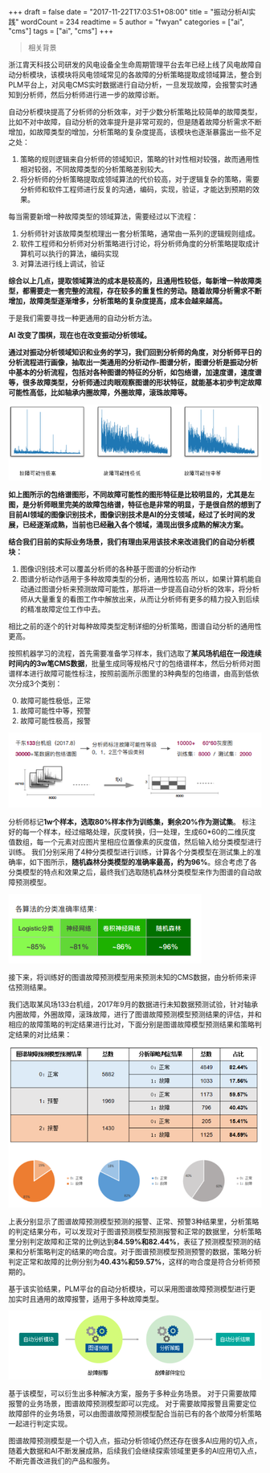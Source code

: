 +++
draft = false
date = "2017-11-22T17:03:51+08:00"
title = "振动分析AI实践"
wordCount = 234
readtime = 5
author = "fwyan"
categories = ["ai", "cms"]
tags = ["ai", "cms"]
+++

> 相关背景

浙江胄天科技公司研发的风电设备全生命周期管理平台去年已经上线了风电故障自动分析模块，该模块将风电领域常见的各故障的分析策略提取成领域算法，整合到PLM平台上，对风电CMS实时数据进行自动分析，一旦发现故障，会报警实时通知到分析师，然后分析师进行进一步的故障诊断。

自动分析模块提高了分析师的分析效率，对于少数分析策略比较简单的故障类型，比如不对中故障，自动分析的效率提升是非常可观的，但是随着故障分析需求不断增加，如故障类型的增加，分析策略的复杂度提高，该模块也逐渐暴露出一些不足之处：

1. 策略的规则逻辑来自分析师的领域知识，策略的针对性相对较强，故而通用性相对较弱，不同故障类型的分析策略差别较大。
2. 将分析师的分析策略提取成领域算法的代价较高，对于逻辑复杂的策略，需要分析师和软件工程师进行反复的沟通，编码，实现，验证，才能达到预期的效果。

<!--more-->

每当需要新增一种故障类型的领域算法，需要经过以下流程：

1. 分析师针对该故障类型梳理出一套分析策略，通常由一系列的逻辑规则组成。
2. 软件工程师和分析师对分析策略进行讨论，将分析师角度的分析策略提取成计算机可以执行的算法，编码实现
3. 对算法进行线上调试，验证

**综合以上几点，提取领域算法的成本是较高的，且通用性较低，每新增一种故障类型，都需要走一套完整的流程，存在较多的重复性的劳动。随着故障分析需求不断增加，故障类型逐渐增多，分析策略的复杂度提高，成本会越来越高。**

于是我们需要寻找一种更通用的自动分析方法。


**AI 改变了围棋，现在也在改变振动分析领域。**

**通过对振动分析领域知识和业务的学习，我们回到分析师的角度，对分析师平日的分析流程进行画像，抽取出一类通用的分析动作-图谱分析，图谱分析是振动分析中基本的分析流程，包括对各种图谱的特征的分析，如包络谱，加速度谱，速度谱等，很多故障类型，分析师通过肉眼观察图谱的形状特征，就能基本初步判定故障可能性高低，比如轴承内圈故障，外圈故障，滚珠故障等。**

![包络图谱特征示例](/img/ai-analysis-blog-1.png)

**如上图所示的包络谱图形，不同故障可能性的图形特征是比较明显的，尤其是左图，是分析师眼里完美的故障包络谱，特征也是非常的明显，于是很自然的想到了目前AI领域的图像识别技术，图像识别技术是AI的分支领域，经过了长时间的发展，已经逐渐成熟，当前也已经融入各个领域，涌现出很多成熟的解决方案。**

**结合我们目前的实际业务场景，我们有理由采用该技术来改进我们的自动分析模块：**

1. 图像识别技术可以覆盖分析师的各种基于图谱的分析动作
2. 图谱分析动作适用于多种故障类型的分析，通用性较高
所以，如果计算机能自动通过图谱分析来预测故障可能性，那将进一步提高自动分析的效率，将分析师从大量重复的看图工作中解放出来，从而让分析师有更多的精力投入到后续的精准故障定位工作中去。

相比之前的逐个的针对每种故障类型定制详细的分析策略，图谱自动分析的通用性更高。


按照机器学习的流程，首先需要准备学习样本，我们选取了**某风场机组在一段连续时间内的3w笔CMS数据**，批量生成同等规格尺寸的包络谱样本，然后分析师对图谱样本进行故障可能性标注，按照前面所示图里的3种典型的包络谱，由高到低依次分成3个类别：

0. 故障可能性极低，正常
1. 故障可能性中等，预警
2. 故障可能性极高，报警

![训练数据](/img/ai-analysis-blog-2.png)


分析师标记**1w个样本，选取80%样本作为训练集，剩余20%作为测试集**。
标注好的每一个样本，经过缩略处理，灰度转换，归一处理，生成60*60的二维灰度值数组，每一个元素对应图片里相应位置像素的灰度值，然后输入给分类模型进行训练。
我们分别采用了4种分类模型进行训练，计算各个分类模型在测试集上的准确率，如下图所示，**随机森林分类模型的准确率最高，约为96%**。综合考虑了各分类模型的特点和效果之后，最终我们选取随机森林分类模型来作为图谱的自动故障预测模型。

![训练结果](/img/ai-analysis-blog-3.png)


接下来，将训练好的图谱故障预测模型用来预测未知的CMS数据，由分析师来评估预测结果。

我们选取某风场133台机组，2017年9月的数据进行未知数据预测试验，针对轴承内圈故障，外圈故障，滚珠故障，进行了图谱故障预测模型预测结果的评估，并和相应的故障策略的判定结果进行比对，下面分别是图谱故障模型预测结果和策略判定结果的对比结果：

![实验结果分析](/img/ai-analysis-blog-4.png)


上表分别显示了图谱故障预测模型预测的报警、正常、预警3种结果里，分析策略的判定结果分布，可以发现对于图谱预测模型预测报警和正常的数据里，分析策略里分别判定故障和正常的比例达到**84.59%和82.44%**，表征了预测模型预测的结果和分析策略判定的结果的吻合度。对于图谱预测模型预测预警的数据，策略分析判定正常和故障的比例分别为**40.43%和59.57%**，这样的吻合度是符合分析师预期的。

基于该实验结果，PLM平台的自动分析模块，可以采用图谱故障预测模型进行更加实时且通用的故障报警，适用于多种故障类型。

![分析流程改进](/img/ai-analysis-blog-5.png)

基于该模型，可以衍生出多种解决方案，服务于多种业务场景。
对于只需要故障报警的业务场景，图谱故障预测模型即可以完成。
对于需要故障报警且需要定位故障部件的业务场景，可以由图谱故障预测模型配合当前已有的各个故障分析策略一起进行判定实现。

图谱故障预测模型是一个切入点，振动分析领域仍然还存在很多AI应用的切入点，随着大数据和AI不断发展成熟，后续我们会继续探索领域里更多的AI应用切入点，不断完善改进我们的产品和服务。